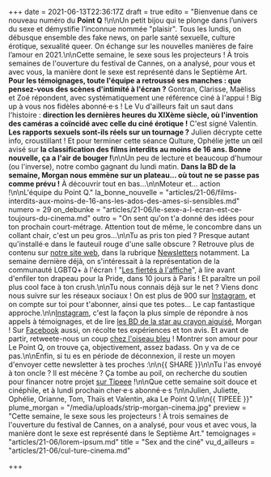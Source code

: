+++
date = 2021-06-13T22:36:17Z
draft = true
edito = "Bienvenue dans ce nouveau numéro du **Point Q** !\n\nUn petit bijou qui te plonge dans l’univers du sexe et démystifie l’inconnue nommée \"plaisir\". Tous les lundis, on débusque ensemble des fake news, on parle santé sexuelle, culture érotique, sexualité queer. On échange sur les nouvelles manières de faire l’amour en 2021.\n\nCette semaine, le sexe sous les projecteurs ! À trois semaines de l'ouverture du festival de Cannes, on a analysé, pour vous et avec vous, la manière dont le sexe est représenté dans le Septième Art. **Pour les témoignages, toute l'équipe a retroussé ses manches : que pensez-vous des scènes d'intimité à l'écran ?** Gontran, Clarisse, Maëliss et Zoé répondent, avec systématiquement une référence ciné à l'appui ! Big up à vous nos fidèles abonné·e·s ! Le Vu d'ailleurs fait un saut dans l'histoire : **direction les dernières heures du XIXème siècle, où l'invention des caméras a coïncidé avec celle du ciné érotique !** C'est signé Valentin. **Les rapports sexuels sont-ils réels sur un tournage ?** Julien décrypte cette info, croustillant ! Et pour terminer cette séance Qulture, Ophélie jette un œil avisé sur **la classification des films interdits au moins de 16 ans. Bonne nouvelle, ça a l'air de bouger !**\n\nUn peu de lecture et beaucoup d'humour (ou l'inverse), notre combo gagnant du lundi matin. **Dans la BD de la semaine, Morgan nous emmène sur un plateau... où tout ne se passe pas comme prévu !** À découvrir tout en bas...\n\nMoteur et... action !\n\nL'équipe du Point Q."
la_bonne_nouvelle = "articles/21-06/films-interdits-aux-moins-de-16-ans-les-ados-des-ames-si-sensibles.md"
numero = 29
on_debunke = "articles/21-06/le-sexe-a-l-ecran-est-ce-toujours-du-cinema.md"
outro = "On sent qu'on t'a donné des idées pour ton prochain court-métrage. Attention tout de même, le concombre dans un collant chair, c'est un peu gros...\n\nTu as pris ton pied ? Presque autant qu'installé·e dans le fauteuil rouge d'une salle obscure ? Retrouve plus de contenu sur [notre site web](https://lepointq.com), dans la rubrique [Newsletters](https://lepointq.com/newsletters/) notamment. La semaine dernière déjà, on s'intéressait à la représentation de la communauté LGBTQ+ à l'écran ! \"[Les fiertés à l'affiche](https://lepointq.com/newsletters/les-fiertes-a-l-affiche/)\", à lire avant d'enfiler ton drapeau pour la Pride, dans 10 jours à Paris ! Et paraître un poil plus cool face à ton crush.\n\nTu nous connais déjà sur le net ? Viens donc nous suivre sur les réseaux sociaux ! On est plus de 900 sur [Instagram](https://www.instagram.com/lepoint.q/), et on compte sur toi pour t'abonner, ainsi que tes potes... Le cap fantastique approche.\n\n[Instagram](https://www.instagram.com/lepoint.q/), c'est la façon la plus simple de répondre à nos appels à témoignages, et de lire [les BD de la star au crayon aiguisé](https://www.instagram.com/p/CQDJ1dCA5ps/), Morgan ! Sur [Facebook](https://www.facebook.com/lepointq.news) aussi, on récolte tes expériences et ton avis. Et avant de partir, retweete-nous un coup [chez l'oiseau bleu](https://twitter.com/LePointQ) ! Montrer son amour pour Le Point Q, on trouve ça, objectivement, assez badass. On y va de ce pas.\n\nEnfin, si tu es en période de déconnexion, il reste un moyen d'envoyer cette newsletter à tes proches :\n\n{{ SHARE }}\n\nTu l'as envoyé à ton oncle ? Il est mécène ? Ça tombe au poil, on recherche du soutien pour financer notre projet [sur Tipeee](https://fr.tipeee.com/le-point-q) !\n\nQue cette semaine soit douce et cinéphile, et à lundi prochain cher·e·s abonné·e·s !\n\nJulien, Juliette, Ophélie, Orianne, Tom, Thaïs et Valentin, aka Le Point Q.\n\n{{ TIPEEE }}"
plume_morgan = "/media/uploads/strip-morgan-cinema.jpg"
preview = "Cette semaine, le sexe sous les projecteurs ! À trois semaines de l'ouverture du festival de Cannes, on a analysé, pour vous et avec vous, la manière dont le sexe est représenté dans le Septième Art."
temoignages = "articles/21-06/lorem-ipsum.md"
title = "Sex and the ciné"
vu_d_ailleurs = "articles/21-06/cul-ture-cinema.md"

+++

